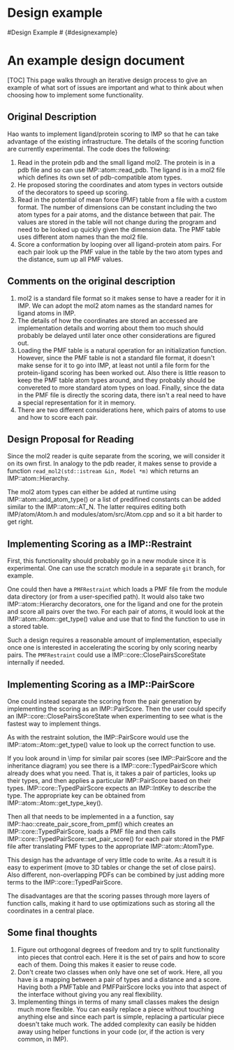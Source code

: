 # Design example

#Design Example # {#designexample}

# An example design document

[TOC]
This page walks through an iterative design process to give an
example of what sort of issues are important and what to think about
when choosing how to implement some functionality.

## Original Description

 Hao wants to implement ligand/protein scoring to IMP so that he can
 take advantage of the existing infrastructure. The details of the scoring
 function are currently experimental. The code does the following:

1. Read in the protein pdb and the small ligand mol2. The protein is in
   a pdb file and so can use IMP::atom::read_pdb. The ligand is in a mol2
   file which defines its own set of pdb-compatible atom types.
2. He proposed storing the coordinates and atom types in vectors outside
   of the decorators to speed up scoring.
3. Read in the potential of mean force (PMF) table from a file with
   a custom format. The number of dimensions can be constant including
   the two atom types for a pair atoms, and the distance between that
   pair. The values are stored in the table will not change during the
   program and need to be looked up quickly given the dimension data.
   The PMF table uses different atom names than the mol2 file.
4. Score a conformation by looping over all ligand-protein atom
     pairs. For each pair look up the PMF value in the table by the
     two atom types and the distance, sum up all PMF values.

## Comments on the original description

1. mol2 is a standard file format so it makes sense to have a reader
   for it in IMP. We can adopt the mol2 atom names as the standard names
   for ligand atoms in IMP.
2. The details of how the coordinates are stored an accessed are
   implementation details and worring about them too much should probably
   be delayed until later once other considerations are figured out.
3. Loading the PMF table is a natural operation for an initialization
   function. However, since the PMF table is not a standard file format,
   it doesn't make sense for it to go into IMP, at least not until a file
   form for the protein-ligand scoring has been worked out. Also there is
   little reason to keep the PMF table atom types around, and they probably
   should be convereted to more standard atom types on load. Finally, since
   the data in the PMF file is directly the scoring data, there isn't a
   real need to have a special representation for it in memory.
4. There are two different considerations here, which pairs of atoms to
   use and how to score each pair.


## Design Proposal for Reading
Since the mol2 reader is quite separate from the scoring, we will consider
it on its own first. In analogy to the pdb reader, it makes sense to
provide a function `read_mol2(std::istream &in, Model *m)` which returns
an IMP::atom::Hierarchy.

The mol2 atom types can either be added at runtime using
IMP::atom::add_atom_type() or a list of predifined constants can be added
similar to the IMP::atom::AT_N. The latter requires editing both
IMP/atom/Atom.h and modules/atom/src/Atom.cpp and so it a bit harder
to get right.

## Implementing Scoring as a IMP::Restraint

First, this functionality should probably go in a new module since it
is experimental. One can use the scratch module in a separate `git` branch,
for example.

One could then have a `PMFRestraint` which loads a PMF file from the
module data directory (or from a user-specified path). It would
also take two IMP::atom::Hierarchy decorators, one for the ligand and
one for the protein and score all pairs over the two. For each pair of atoms,
it would look at the IMP::atom::Atom::get_type() value and use that
to find the function to use in a stored table.

Such a design requires a reasonable amount of implementation, especially
once one is interested in accelerating the scoring by only scoring nearby
pairs. The `PMFRestraint` could use a IMP::core::ClosePairsScoreState
internally if needed.

## Implementing Scoring as a IMP::PairScore

One could instead separate the scoring from the pair generation by implementing
the scoring as an IMP::PairScore. Then the user could specify an
IMP::core::ClosePairsScoreState when experimenting to see what is the fastest
way to implement things.

As with the restraint solution, the IMP::PairScore would use the
IMP::atom::Atom::get_type() value to look up the correct function to use.

If you look around in \imp for similar pair scores (see IMP::PairScore and the
inheritance diagram) you see there is a IMP::core::TypedPairScore which
already does what you need. That is, it takes a pair of particles, looks up
their types, and then applies a particular IMP::PairScore based on their types.
IMP::core::TypedPairScore expects an IMP::IntKey to describe the type. The
appropriate key can be obtained from IMP::atom::Atom::get_type_key().

Then all that needs to be implemented in a a function, say
IMP::hao::create_pair_score_from_pmf() which creates an IMP::core::TypedPairScore,
loads a PMF file and then calls IMP::core::TypedPairScore::set_pair_score() for
each pair stored in the PMF file after translating PMF types to the
appropriate IMP::atom::AtomType.

This design has the advantage of very little code to write. As a result it
is easy to experiment (move to 3D tables or change the set of close pairs). Also
different, non-overlapping PDFs can be combined by just adding more terms to
the IMP::core::TypedPairScore.

The disadvantages are that the scoring passes through more layers of function
calls, making it hard to use optimizations such as storing all the coordinates
in a central place.


## Some final thoughts

1. Figure out orthogonal degrees of freedom and try to split
  functionality into pieces that control each. Here it is the set
  of pairs and how to score each of them. Doing this makes it
  easier to reuse code.
2. Don't create two classes when only have one set of work. Here,
 all you have is a mapping between a pair of types and a
 distance and a score. Having both a PMFTable and PMFPairScore
 locks you into that aspect of the interface without giving you
 any real flexibility.
3. Implementing things in terms of many small classes makes the
 design much more flexible. You can easily replace a piece
 without touching anything else and since each part is simple,
 replacing a particular piece doesn't take much work. The added
 complexity can easily be hidden away using helper functions in
 your code (or, if the action is very common, in IMP).
